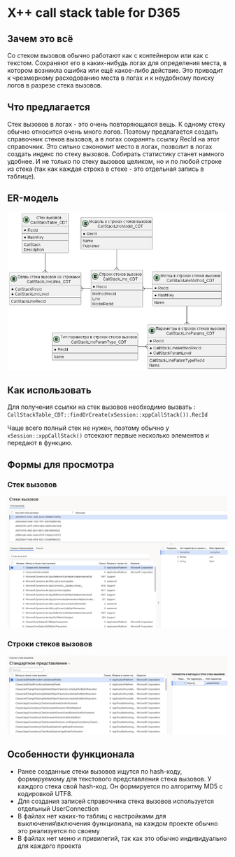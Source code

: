 # X++ call stack table for D365
## Зачем это всё
Со стеком вызовов обычно работают как с контейнером или как с текстом. Сохраняют его в каких-нибудь логах для определения места, в котором возникла ошибка или ещё какое-либо действие. Это приводит к чрезмерному расходованию места в логах и к неудобному поиску логов в разрезе стека вызовов.
## Что предлагается
Стек вызовов в логах - это очень повторяющаяся вещь. К одному стеку обычно относится очень много логов. Поэтому предлагается создать справочник стеков вызовов, а в логах сохранять ссылку RecId на этот справочник. Это сильно сэкономит место в логах, позволит в логах создать индекс по стеку вызовов. Собирать статистику станет намного удобнее. И не только по стеку вызовов целиком, но и по любой строке из стека (так как каждая строка в стеке - это отдельная запись в таблице).
## ER-модель
<img src="pictures\er-model.png" alt="схема">

## Как использовать
Для получения ссылки на стек вызовов необходимо вызвать :  
`CallStackTable_CDT::findOrCreate(xSession::xppCallStack()).RecId`  

Чаще всего полный стек не нужен, поэтому обычно у `xSession::xppCallStack()` отсекают первые несколько элементов и передают в функцию.
## Формы для просмотра
### Стек вызовов
<img src="pictures\form-CallStackTable.png" alt="схема">

### Строки стеков вызовов
<img src="pictures\form-CallStackLine.png" alt="схема">

## Особенности функционала
* Ранее созданные стеки вызовов ищутся по hash-коду, формируемому для текстового представления стека вызовов. У каждого стека свой hash-код. Он формируется по алгоритму MD5 с кодировкой UTF8.
* Для создания записей справочника стека вызовов используется отдельный UserConnection
* В файлах нет каких-то таблиц с настройками для выключения\включения функционала, на каждом проекте обычно это реализуется по своему
* В файлах нет меню и привилегий, так как это обычно индивидуально для каждого проекта
